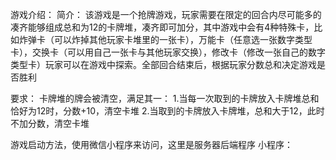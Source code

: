 游戏介绍：
简介：
该游戏是一个抢牌游戏，玩家需要在限定的回合内尽可能多的凑齐能够组成总和为12的卡牌堆，凑齐即可加分，其中游戏中会有4种特殊卡，比如炸弹卡（可以炸掉其他玩家卡堆里的一张卡），万能卡（任意选一张数字类型卡），交换卡（可以用自己一张卡与其他玩家交换），修改卡（修改一张自己的数字类型卡）玩家可以在游戏中探索。全部回合结束后，根据玩家分数总和决定游戏是否胜利

要求：
卡牌堆的牌会被清空，满足其一：
1.当每一次取到的卡牌放入卡牌堆总和恰好为12时，分数+10，清空卡堆
2.当取到的卡牌放入卡牌堆，总和大于12，此时不加分数，清空卡堆

游戏启动方法，使用微信小程序来访问，这里是服务器后端程序
小程序：